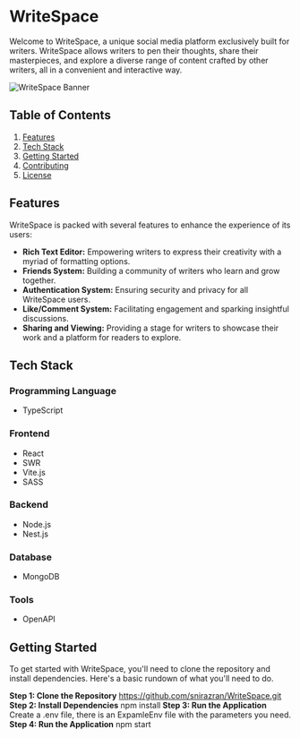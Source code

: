 # WriteSpace

Welcome to WriteSpace, a unique social media platform exclusively built for writers. WriteSpace allows writers to pen their thoughts, share their masterpieces, and explore a diverse range of content crafted by other writers, all in a convenient and interactive way.

![WriteSpace Banner](./path-to-banner-image)

## Table of Contents

1. [Features](#features)
2. [Tech Stack](#tech-stack)
3. [Getting Started](#getting-started)
4. [Contributing](#contributing)
5. [License](#license)

## Features

WriteSpace is packed with several features to enhance the experience of its users:

- **Rich Text Editor:** Empowering writers to express their creativity with a myriad of formatting options.
- **Friends System:** Building a community of writers who learn and grow together.
- **Authentication System:** Ensuring security and privacy for all WriteSpace users.
- **Like/Comment System:** Facilitating engagement and sparking insightful discussions.
- **Sharing and Viewing:** Providing a stage for writers to showcase their work and a platform for readers to explore.

## Tech Stack

### Programming Language

- TypeScript

### Frontend

- React
- SWR
- Vite.js
- SASS

### Backend

- Node.js
- Nest.js

### Database

- MongoDB

### Tools

- OpenAPI

## Getting Started

To get started with WriteSpace, you'll need to clone the repository and install dependencies. Here's a basic rundown of what you'll need to do.

**Step 1: Clone the Repository**
https://github.com/snirazran/WriteSpace.git
**Step 2: Install Dependencies**
npm install
**Step 3: Run the Application**
Create a .env file, there is an ExpamleEnv file with the parameters you need.
**Step 4: Run the Application**
npm start
